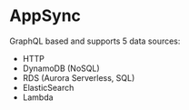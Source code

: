 # AppSync

GraphQL based and supports 5 data sources:
* HTTP
* DynamoDB (NoSQL)
* RDS (Aurora Serverless, SQL)
* ElasticSearch
* Lambda
